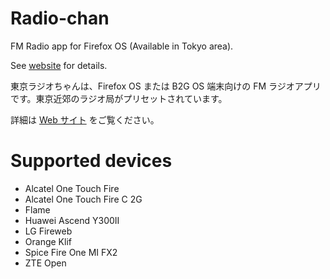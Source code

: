 # Radio-chan
FM Radio app for Firefox OS (Available in Tokyo area).

See [website](http://www.geocities.jp/chimantaea_mirabilis/gaia/radio-chan/) for details.


東京ラジオちゃんは、Firefox OS または B2G OS 端末向けの FM ラジオアプリです。東京近郊のラジオ局がプリセットされています。

詳細は [Web サイト](http://www.geocities.jp/chimantaea_mirabilis/gaia/radio-chan/) をご覧ください。


# Supported devices

* Alcatel One Touch Fire
* Alcatel One Touch Fire C 2G
* Flame
* Huawei Ascend Y300II
* LG Fireweb
* Orange Klif
* Spice Fire One MI FX2
* ZTE Open
